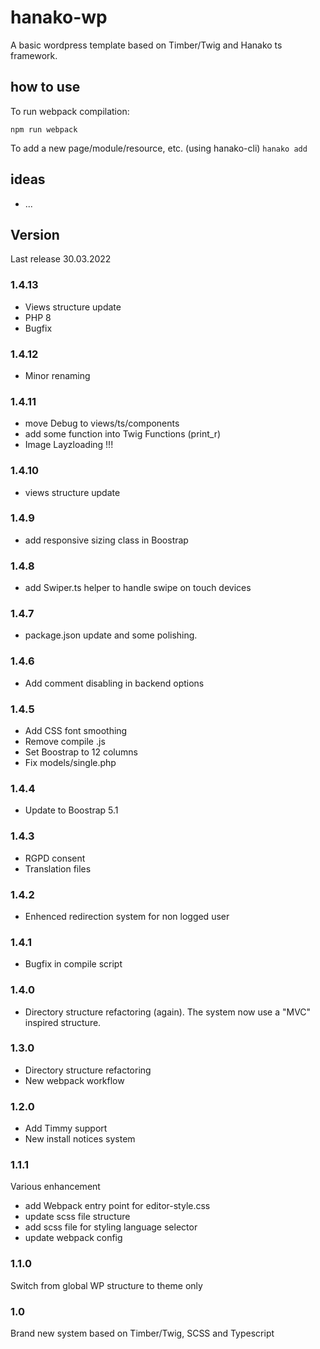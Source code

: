 # hanako-wp
A basic wordpress template based on Timber/Twig and Hanako ts framework.

## how to use
To run webpack compilation:

```npm run webpack```

To add a new page/module/resource, etc. (using hanako-cli)
```hanako add```

## ideas

- ...

## Version

Last release 30.03.2022

### 1.4.13

- Views structure update
- PHP 8
- Bugfix

### 1.4.12

- Minor renaming

### 1.4.11

- move Debug to views/ts/components
- add some function into Twig Functions (print_r)
- Image Layzloading !!!

### 1.4.10

- views structure update

### 1.4.9

- add responsive sizing class in Boostrap

### 1.4.8

- add Swiper.ts helper to handle swipe on touch devices

### 1.4.7

- package.json update and some polishing.

### 1.4.6

- Add comment disabling in backend options

### 1.4.5
- Add CSS font smoothing
- Remove compile .js
- Set Boostrap to 12 columns
- Fix models/single.php

### 1.4.4

- Update to Boostrap 5.1

### 1.4.3

- RGPD consent
- Translation files

### 1.4.2

- Enhenced redirection system for non logged user

### 1.4.1

- Bugfix in compile script

### 1.4.0

- Directory structure refactoring (again). The system now use a "MVC" inspired structure.

### 1.3.0

- Directory structure refactoring
- New webpack workflow

### 1.2.0

- Add Timmy support
- New install notices system

### 1.1.1

Various enhancement 
- add Webpack entry point for editor-style.css
- update scss file structure
- add scss file for styling language selector
- update webpack config

### 1.1.0

Switch from global WP structure to theme only

### 1.0

Brand new system based on Timber/Twig, SCSS and Typescript
